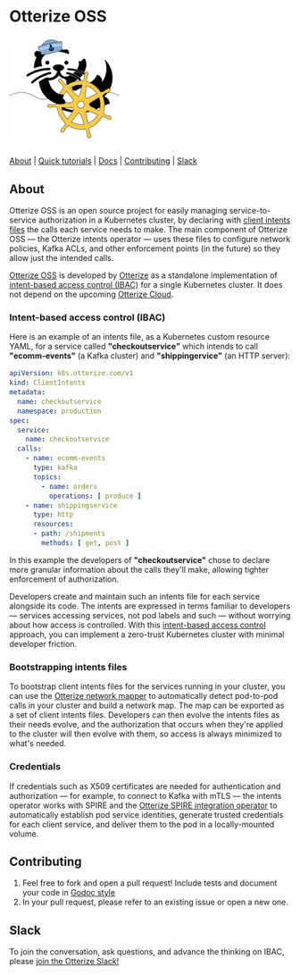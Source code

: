 # Otterize OSS

<img title="Otter Manning Helm" src="./otterhelm.png" width=200 />


[About](#about) | [Quick tutorials](https://docs.otterize.com/quick-tutorials/) | [Docs](https://docs.otterize.com) | [Contributing](#contributing) | [Slack](#slack)

## About
Otterize OSS is an open source project for easily managing service-to-service authorization in a Kubernetes cluster, by declaring with [client intents files](https://otterize.com/ibac) the calls each service needs to make. The main component of Otterize OSS &mdash; the Otterize intents operator &mdash; uses these files to configure network policies, Kafka ACLs, and other enforcement points (in the future) so they allow just the intended calls. 

[Otterize OSS](https://otterize.com/oss) is developed by [Otterize](https://otterize.com) as a standalone implementation of [intent-based access control (IBAC)](https://otterize.com/ibac) for a single Kubernetes cluster. It does not depend on the upcoming [Otterize Cloud](https://otterize.com/product).

### Intent-based access control (IBAC)

Here is an example of an intents file, as a Kubernetes custom resource YAML, for a service called **"checkoutservice"** which intends to call **"ecomm-events"** (a Kafka cluster) and **"shippingervice"** (an HTTP server):
```yaml
apiVersion: k8s.otterize.com/v1
kind: ClientIntents
metadata:
  name: checkoutservice
  namespace: production
spec:
  service:
    name: checkoutservice
  calls:
    - name: ecomm-events
      type: kafka
      topics: 
        - name: orders
          operations: [ produce ]
    - name: shippingservice
      type: http
      resources:
      - path: /shipments
        methods: [ get, post ]
```
In this example the developers of **"checkoutservice"** chose to declare more granular information about the calls they'll make, allowing tighter enforcement of authorization.

Developers create and maintain such an intents file for each service alongside its code. The intents are expressed in terms familiar to developers &mdash; services accessing services, not pod labels and such &mdash; without worrying about how access is controlled. 
With this [intent-based access control](https://otterize.com/ibac) approach, you can implement a zero-trust Kubernetes cluster with minimal developer friction.

### Bootstrapping intents files

To bootstrap client intents files for the services running in your cluster, you can use the [Otterize network mapper](https://github.com/otterize/network-mapper) to automatically detect pod-to-pod calls in your cluster and build a network map. The map can be exported as a set of client intents files. Developers can then evolve the intents files as their needs evolve, and the authorization that occurs when they're applied to the cluster will then evolve with them, so access is always minimized to what's needed.

### Credentials

If credentials such as X509 certificates are needed for authentication and authorization &mdash; for example, to connect to Kafka with mTLS &mdash; the intents operator works with SPIRE and the [Otterize SPIRE integration operator](https://github.com/otterize/spire-integration-operator) to automatically establish pod service identities, generate trusted credentials for each client service, and deliver them to the pod in a locally-mounted volume.


## Contributing
1. Feel free to fork and open a pull request! Include tests and document your code in [Godoc style](https://go.dev/blog/godoc)
2. In your pull request, please refer to an existing issue or open a new one.

## Slack

To join the conversation, ask questions, and advance the thinking on IBAC, please [join the Otterize Slack!](https://joinslack.otterize.com)
